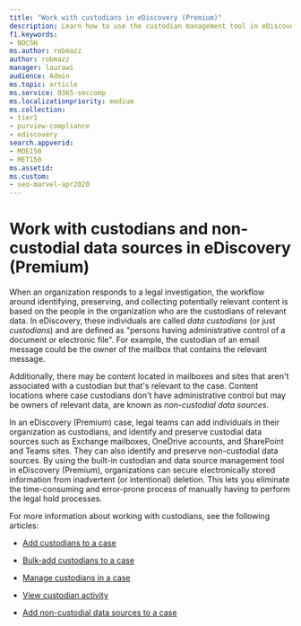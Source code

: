 ```yaml
---
title: "Work with custodians in eDiscovery (Premium)"
description: Learn how to use the custodian management tool in eDiscovery (Premium) to manage data for a legal case.
f1.keywords:
- NOCSH
ms.author: robmazz
author: robmazz
manager: laurawi
audience: Admin
ms.topic: article
ms.service: O365-seccomp
ms.localizationpriority: medium
ms.collection:
- tier1
- purview-compliance
- ediscovery
search.appverid: 
- MOE150
- MET150
ms.assetid: 
ms.custom:
- seo-marvel-apr2020
---
```


# Work with custodians and non-custodial data sources in eDiscovery (Premium)

When an organization responds to a legal investigation, the workflow around identifying, preserving, and collecting potentially relevant content is based on the people in the organization who are the custodians of relevant data. In eDiscovery, these individuals are called *data custodians* (or just *custodians*) and are defined as "persons having administrative control of a document or electronic file". For example, the custodian of an email message could be the owner of the mailbox that contains the relevant message.

Additionally, there may be content located in mailboxes and sites that aren't associated with a custodian but that's relevant to the case. Content locations where case custodians don't have administrative control but may be owners of relevant data, are known as *non-custodial data sources*.

In an eDiscovery (Premium) case, legal teams can add individuals in their organization as custodians, and  identify and preserve custodial data sources such as Exchange mailboxes, OneDrive accounts, and SharePoint and Teams sites. They can also identify and preserve non-custodial data sources. By using the built-in custodian and data source management tool in eDiscovery (Premium), organizations can secure electronically stored information from inadvertent (or intentional) deletion. This lets you eliminate the time-consuming and error-prone process of manually having to perform the legal hold processes.

For more information about working with custodians, see the following articles:

- [Add custodians to a case](ediscovery-add-custodians-to-case.md)

- [Bulk-add custodians to a case](ediscovery-bulk-add-custodians.md)

- [Manage custodians in a case](ediscovery-manage-new-custodians.md)

- [View custodian activity](ediscovery-view-custodian-activity.md)

- [Add non-custodial data sources to a case](ediscovery-non-custodial-data-sources.md)
